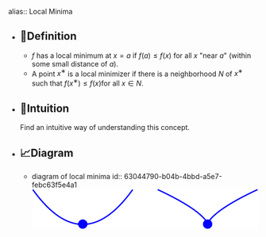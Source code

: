 alias:: Local Minima

- ## 📝Definition
	- $f$ has a local minimum at $x=a$ if $f(a)\leq f(x)$ for all $x$ "near $a$" (within some small distance of $a$).
	- A point $x^∗$ is a local minimizer if there is a neighborhood $N$ of $x^∗$ such that $f(x^∗) ≤ f(x)$for all $x ∈ N$.
- ## 🧠Intuition
  Find an intuitive way of understanding this concept.
- ## 📈Diagram
	- diagram of local minima
	  id:: 63044790-b04b-4bbd-a5e7-febc63f5e4a1
	  ![local minima](../assets/local_minima.svg)